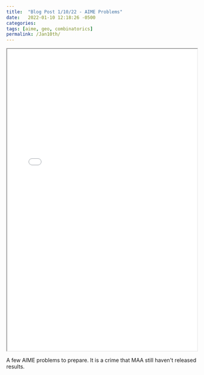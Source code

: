 ```yaml
---
title:  "Blog Post 1/10/22 - AIME Problems"
date:   2022-01-10 12:18:26 -0500
categories:
tags: [aime, geo, combinatorics]
permalink: /Jan10th/
---
```

  <iframe src="\assets\pdfposts\Math_Diary_01_10_21.pdf" width="100%" height="800px">
  </iframe>

A few AIME problems to prepare. It is a crime that MAA still haven't released results.
